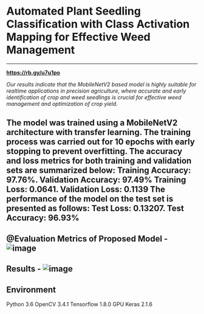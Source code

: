 # Automated Plant Seedling Classification with Class Activation Mapping for Effective Weed Management
----------------------------------------------------------------------------------------------------
**https://rb.gy/u7u1po**

*Our results indicate that the MobileNetV2 based model is highly suitable for realtime applications in precision agriculture, where accurate and early identification of crop and weed seedlings is crucial for effective weed management and optimization of crop yield.*

The model was trained using a MobileNetV2 architecture with transfer learning. The training process was carried out for 10 epochs with early stopping to prevent overfitting. The accuracy and loss metrics for both training and validation sets are summarized below:
Training Accuracy: 97.76%. Validation Accuracy: 97.49%
Training Loss: 0.0641. Validation Loss: 0.1139
The performance of the model on the test set is presented as follows:
Test Loss: 0.13207. Test Accuracy: 96.93%
----------------------------------------------------------------------------------------------------------------------------------------------------------------------------------------------
@Evaluation Metrics of Proposed Model - 
![image](https://github.com/user-attachments/assets/d8162f81-4682-40de-a9b1-ff1aa631f384)
----------------------------------------------------------------------------------------------------------------------------------------------------------------------------------------------
Results -
![image](https://github.com/user-attachments/assets/04c5f33b-0086-4a41-9d14-b7a55b96f63d)
----------------------------------------------------------------------------------------------------------------------------------------------------------------------------------------------
Environment
----------------------------------------------------------------------------------------------------------------------------------------------------------------------------------------------
Python 3.6
OpenCV 3.4.1
Tensorflow 1.8.0 GPU
Keras 2.1.6

